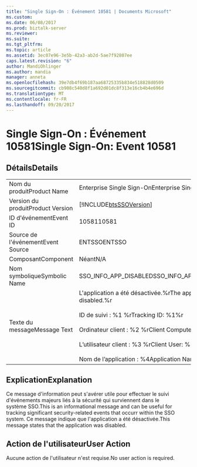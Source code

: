 ```yaml
---
title: "Single Sign-On : Événement 10581 | Documents Microsoft"
ms.custom: 
ms.date: 06/08/2017
ms.prod: biztalk-server
ms.reviewer: 
ms.suite: 
ms.tgt_pltfrm: 
ms.topic: article
ms.assetid: 3ec07e96-3e5b-42a3-ab2d-5ae7f92807ee
caps.latest.revision: "6"
author: MandiOhlinger
ms.author: mandia
manager: anneta
ms.openlocfilehash: 39e7db4f69b187aa68725335b834e518828d0509
ms.sourcegitcommit: cb908c540d8f1a692d01dc8f313e16cb4b4e696d
ms.translationtype: MT
ms.contentlocale: fr-FR
ms.lasthandoff: 09/20/2017
---
```

# <a name="single-sign-on-event-10581"></a><span data-ttu-id="b2bcc-102">Single Sign-On : Événement 10581</span><span class="sxs-lookup"><span data-stu-id="b2bcc-102">Single Sign-On: Event 10581</span></span>
## <a name="details"></a><span data-ttu-id="b2bcc-103">Détails</span><span class="sxs-lookup"><span data-stu-id="b2bcc-103">Details</span></span>  
  
|||  
|-|-|  
|<span data-ttu-id="b2bcc-104">Nom du produit</span><span class="sxs-lookup"><span data-stu-id="b2bcc-104">Product Name</span></span>|<span data-ttu-id="b2bcc-105">Enterprise Single Sign-On</span><span class="sxs-lookup"><span data-stu-id="b2bcc-105">Enterprise Single Sign-On</span></span>|  
|<span data-ttu-id="b2bcc-106">Version du produit</span><span class="sxs-lookup"><span data-stu-id="b2bcc-106">Product Version</span></span>|[!INCLUDE[btsSSOVersion](../includes/btsssoversion-md.md)]|  
|<span data-ttu-id="b2bcc-107">ID d'événement</span><span class="sxs-lookup"><span data-stu-id="b2bcc-107">Event ID</span></span>|<span data-ttu-id="b2bcc-108">10581</span><span class="sxs-lookup"><span data-stu-id="b2bcc-108">10581</span></span>|  
|<span data-ttu-id="b2bcc-109">Source de l'événement</span><span class="sxs-lookup"><span data-stu-id="b2bcc-109">Event Source</span></span>|<span data-ttu-id="b2bcc-110">ENTSSO</span><span class="sxs-lookup"><span data-stu-id="b2bcc-110">ENTSSO</span></span>|  
|<span data-ttu-id="b2bcc-111">Composant</span><span class="sxs-lookup"><span data-stu-id="b2bcc-111">Component</span></span>|<span data-ttu-id="b2bcc-112">Néant</span><span class="sxs-lookup"><span data-stu-id="b2bcc-112">N/A</span></span>|  
|<span data-ttu-id="b2bcc-113">Nom symbolique</span><span class="sxs-lookup"><span data-stu-id="b2bcc-113">Symbolic Name</span></span>|<span data-ttu-id="b2bcc-114">SSO_INFO_APP_DISABLED</span><span class="sxs-lookup"><span data-stu-id="b2bcc-114">SSO_INFO_APP_DISABLED</span></span>|  
|<span data-ttu-id="b2bcc-115">Texte du message</span><span class="sxs-lookup"><span data-stu-id="b2bcc-115">Message Text</span></span>|<span data-ttu-id="b2bcc-116">L'application a été désactivée.%r</span><span class="sxs-lookup"><span data-stu-id="b2bcc-116">The application was disabled.%r</span></span><br /><br /> <span data-ttu-id="b2bcc-117">ID de suivi : %1 %r</span><span class="sxs-lookup"><span data-stu-id="b2bcc-117">Tracking ID: %1%r</span></span><br /><br /> <span data-ttu-id="b2bcc-118">Ordinateur client : %2 %r</span><span class="sxs-lookup"><span data-stu-id="b2bcc-118">Client Computer: %2%r</span></span><br /><br /> <span data-ttu-id="b2bcc-119">L’utilisateur client : %3 %r</span><span class="sxs-lookup"><span data-stu-id="b2bcc-119">Client User: %3%r</span></span><br /><br /> <span data-ttu-id="b2bcc-120">Nom de l’application : %4</span><span class="sxs-lookup"><span data-stu-id="b2bcc-120">Application Name: %4</span></span>|  
  
## <a name="explanation"></a><span data-ttu-id="b2bcc-121">Explication</span><span class="sxs-lookup"><span data-stu-id="b2bcc-121">Explanation</span></span>  
 <span data-ttu-id="b2bcc-122">Ce message d'information peut s'avérer utile pour effectuer le suivi d'événements majeurs liés à la sécurité qui surviennent dans le système SSO.</span><span class="sxs-lookup"><span data-stu-id="b2bcc-122">This is an informational message and can be useful for tracking significant security-related events that occurr within the SSO system.</span></span> <span data-ttu-id="b2bcc-123">Ce message indique que l'application a été désactivée.</span><span class="sxs-lookup"><span data-stu-id="b2bcc-123">This message states that the application was disabled.</span></span>  
  
## <a name="user-action"></a><span data-ttu-id="b2bcc-124">Action de l'utilisateur</span><span class="sxs-lookup"><span data-stu-id="b2bcc-124">User Action</span></span>  
 <span data-ttu-id="b2bcc-125">Aucune action de l'utilisateur n'est requise.</span><span class="sxs-lookup"><span data-stu-id="b2bcc-125">No user action is required.</span></span>